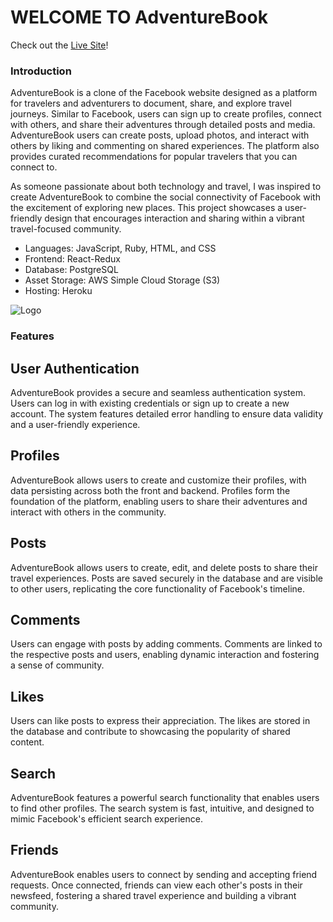 # WELCOME TO AdventureBook

Check out the [Live Site](https://adventure-book-56226fae6061.herokuapp.com)!

### Introduction

AdventureBook is a clone of the Facebook website designed as a platform for travelers and adventurers to document, share, and explore travel journeys. Similar to Facebook, users can sign up to create profiles, connect with others, and share their adventures through detailed posts and media. AdventureBook users can create posts, upload photos, and interact with others by liking and commenting on shared experiences. The platform also provides curated recommendations for popular travelers that you can connect to.

As someone passionate about both technology and travel, I was inspired to create AdventureBook to combine the social connectivity of Facebook with the excitement of exploring new places. This project showcases a user-friendly design that encourages interaction and sharing within a vibrant travel-focused community.

* Languages: JavaScript, Ruby, HTML, and CSS
* Frontend: React-Redux
* Database: PostgreSQL
* Asset Storage: AWS Simple Cloud Storage (S3)
* Hosting: Heroku

![Logo](app/assets/images/)

### Features

## User Authentication

AdventureBook provides a secure and seamless authentication system. Users can log in with existing credentials or sign up to create a new account. The system features detailed error handling to ensure data validity and a user-friendly experience.



## Profiles

AdventureBook allows users to create and customize their profiles, with data persisting across both the front and backend. Profiles form the foundation of the platform, enabling users to share their adventures and interact with others in the community.

## Posts

AdventureBook allows users to create, edit, and delete posts to share their travel experiences. Posts are saved securely in the database and are visible to other users, replicating the core functionality of Facebook's timeline.


## Comments

Users can engage with posts by adding comments. Comments are linked to the respective posts and users, enabling dynamic interaction and fostering a sense of community.


## Likes

Users can like posts to express their appreciation. The likes are stored in the database and contribute to showcasing the popularity of shared content.

## Search

AdventureBook features a powerful search functionality that enables users to find other profiles. The search system is fast, intuitive, and designed to mimic Facebook's efficient search experience.


## Friends

AdventureBook enables users to connect by sending and accepting friend requests. Once connected, friends can view each other's posts in their newsfeed, fostering a shared travel experience and building a vibrant community.




